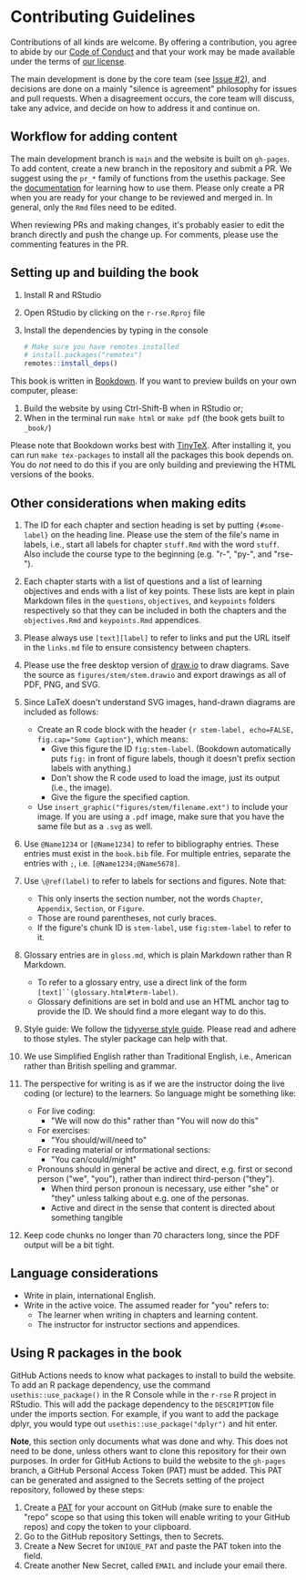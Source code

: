 # Contributing Guidelines

Contributions of all kinds are welcome.
By offering a contribution, you agree to abide by our [Code of Conduct](CODE_OF_CONDUCT.md)
and that your work may be made available under the terms of [our license](LICENSE.md).

The main development is done by the core team 
(see [Issue #2](https://github.com/merely-useful/r-rse/issues/2)),
and decisions are done on a mainly "silence is agreement" philosophy for issues
and pull requests.
When a disagreement occurs, the core team will discuss, take any advice,
and decide on how to address it and continue on.

## Workflow for adding content

The main development branch is `main` and the website is built on `gh-pages`.
To add content, create a new branch in the repository and submit a PR.
We suggest using the `pr_*` family of functions from the usethis package.
See the [documentation](https://usethis.r-lib.org/articles/articles/pr-functions.html)
for learning how to use them.
Please only create a PR when you are ready for your change to be reviewed and merged in.
In general, only the `Rmd` files need to be edited.

When reviewing PRs and making changes, it's probably easier to edit the branch 
directly and push the change up. For comments, please use the commenting features
in the PR.

## Setting up and building the book

1. Install R and RStudio
1. Open RStudio by clicking on the `r-rse.Rproj` file 
1. Install the dependencies by typing in the console

    ```r
    # Make sure you have remotes installed
    # install.packages("remotes")
    remotes::install_deps()
    ```

This book is written in [Bookdown](https://bookdown.org/).
If you want to preview builds on your own computer, please:

1. Build the website by using Ctrl-Shift-B when in RStudio or;
1. When in the terminal run `make html` or `make pdf` (the book gets built to
`_book/`)

Please note that Bookdown works best with [TinyTeX](https://yihui.name/tinytex/).
After installing it, you can run `make tex-packages` to install all the packages this book depends on.
You do _not_ need to do this if you are only building and previewing the HTML versions of the books.

## Other considerations when making edits

1.  The ID for each chapter and section heading is set by putting
`{#some-label}` on the heading line. Please use the stem of the file's name in
labels, i.e., start all labels for chapter `stuff.Rmd` with the word `stuff`.
Also include the course type to the beginning (e.g. "r-", "py-", and "rse-").

1.  Each chapter starts with a list of questions and a list of learning
objectives and ends with a list of key points. These lists are kept in plain
Markdown files in the `questions`, `objectives`, and `keypoints` folders
respectively so that they can be included in both the chapters and the
`objectives.Rmd` and `keypoints.Rmd` appendices.

1. Please always use `[text][label]` to refer to links and put the URL itself in
the `links.md` file to ensure consistency between chapters.

1. Please use the free desktop version of [draw.io](https://www.draw.io/) to
draw diagrams. Save the source as `figures/stem/stem.drawio` and export drawings
as all of PDF, PNG, and SVG.

1. Since LaTeX doesn't understand SVG images, hand-drawn diagrams are included as follows:
    -   Create an R code block with the header `{r stem-label, echo=FALSE, fig.cap="Some Caption"}`, which means:
        -   Give this figure the ID `fig:stem-label`.
            (Bookdown automatically puts `fig:` in front of figure labels,
            though it doesn't prefix section labels with anything.)
        -   Don't show the R code used to load the image, just its output (i.e., the image).
        -   Give the figure the specified caption.
    -   Use `insert_graphic("figures/stem/filename.ext")` to include your image. If you are using a `.pdf` image, make sure that you have the same file but as a `.svg` as well. 

1.  Use `@Name1234` or `[@Name1234]` to refer to bibliography entries. These
entries must exist in the `book.bib` file. For multiple entries, separate the
entries with `;`, i.e. `[@Name1234;@Name5678]`.

1.  Use `\@ref(label)` to refer to labels for sections and figures. Note that:
    -   This only inserts the section number, not the words `Chapter`, `Appendix`, `Section`, or `Figure`.
    -   Those are round parentheses, not curly braces.
    -   If the figure's chunk ID is `stem-label`, use `fig:stem-label` to refer to it.

1.  Glossary entries are in `gloss.md`, which is plain Markdown rather than R Markdown.
    -   To refer to a glossary entry, use a direct link of the form `[text]``(glossary.html#term-label)`.
    -   Glossary definitions are set in bold and use an HTML anchor tag to provide the ID.
        We should find a more elegant way to do this.

1. Style guide: We follow the [tidyverse style
guide](https://style.tidyverse.org/). Please read and adhere to those styles.
The styler package can help with that.

1. We use Simplified English rather than Traditional English, i.e., American
rather than British spelling and grammar.

1. The perspective for writing is as if we are the instructor doing
the live coding (or lecture) to the learners. So language might be something like:
    - For live coding:
        - "We will now do this" rather than "You will now do this"
    - For exercises:
        - "You should/will/need to"
    - For reading material or informational sections:
        - "You can/could/might"
    - Pronouns should in general be active and direct, e.g. first or second
    person ("we", "you"), rather than indirect third-person ("they").
      - When third person pronoun is necessary, use either "she" or "they"
      unless talking about e.g. one of the personas.
      - Active and direct in the sense that content is directed about something
      tangible
    
1. Keep code chunks no longer than 70 characters long, since the PDF output 
will be a bit tight.

## Language considerations

- Write in plain, international English.
- Write in the active voice. The assumed reader for "you" refers to:
    - The learner when writing in chapters and learning content.
    - The instructor for instructor sections and appendices.

## Using R packages in the book

GitHub Actions needs to know what packages to install to build the website. To
add an R package dependency, use the command `usethis::use_package()` in the R
Console while in the `r-rse` R project in RStudio. This will add the package
dependency to the `DESCRIPTION` file under the imports section. For example, if
you want to add the package dplyr, you would type out
`usethis::use_package("dplyr")` and hit enter.

**Note**, this section only documents what was done and why. This does not need
to be done, unless others want to clone this repository for their own purposes.
In order for GitHub Actions to build the website to the `gh-pages` branch,
a GitHub Personal Access Token (PAT) must be added. This PAT can be generated
and assigned to the Secrets setting of the project repository, followed by these
steps:

1. Create a [PAT](https://help.github.com/en/articles/creating-a-personal-access-token-for-the-command-line)
for your account on GitHub (make sure to enable the "repo" scope so that using
this token will enable writing to your GitHub repos) and copy the token to your
clipboard.
1. Go to the GitHub repository Settings, then to Secrets.
1. Create a New Secret for `UNIQUE_PAT` and paste the PAT token into the field.
1. Create another New Secret, called `EMAIL` and include your email there.

